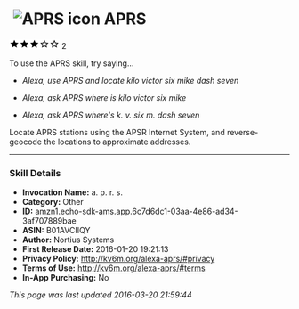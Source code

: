 # &nbsp;<img src="https://github.com/dale3h/alexa-skills-list/raw/master/skills/aprs/B01AVCIIQY/app_icon" alt="APRS icon" width="36"> APRS
![3 stars](../../../images/ic_star_black_18dp_1x.png)![3 stars](../../../images/ic_star_black_18dp_1x.png)![3 stars](../../../images/ic_star_black_18dp_1x.png)![3 stars](../../../images/ic_star_border_black_18dp_1x.png)![3 stars](../../../images/ic_star_border_black_18dp_1x.png) 2

To use the APRS skill, try saying...

* *Alexa, use APRS and locate kilo victor six mike dash seven*

* *Alexa, ask APRS where is kilo victor six mike*

* *Alexa, ask APRS where's k. v. six m. dash seven*

Locate APRS stations using the APSR Internet System, and reverse-geocode the locations to approximate addresses.

***

### Skill Details

* **Invocation Name:** a. p. r. s.
* **Category:** Other
* **ID:** amzn1.echo-sdk-ams.app.6c7d6dc1-03aa-4e86-ad34-3af707889bae
* **ASIN:** B01AVCIIQY
* **Author:** Nortius Systems
* **First Release Date:** 2016-01-20 19:21:13
* **Privacy Policy:** http://kv6m.org/alexa-aprs/#privacy
* **Terms of Use:** http://kv6m.org/alexa-aprs/#terms
* **In-App Purchasing:** No

*This page was last updated 2016-03-20 21:59:44*
